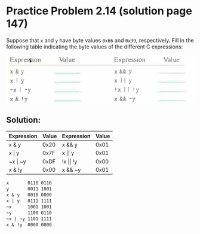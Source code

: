 # Practice Problem 2.14 (solution page 147)
Suppose that `x` and `y` have byte values `0x66` and `0x39`, respectively. Fill in the following table indicating the byte values of the different C expressions:

![](images/2.14.jpg)

## Solution:

|Expression|Value|Expression|Value|
|-|-|-|-|
| x & y | 0x20 | x && y | 0x01 |
|x \| y | 0x7F | x \|\| y | 0x01 |
| ~x \| ~y | 0xDF |!x \|\| !y | 0x00 |
| x & !y | 0x00 | x && ~y | 0x01 |

```
x       0110 0110
y       0011 1001
x & y   0010 0000
x | y   0111 1111
~x      1001 1001
~y      1100 0110
~x | ~y 1101 1111
x & !y  0000 0000
```